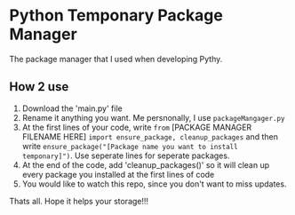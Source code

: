 # Python Temponary Package Manager
The package manager that I used when developing Pythy.

## How 2 use
1. Download the 'main.py' file
2. Rename it anything you want. Me persnonally, I use `packageMangager.py`
3. At the first lines of your code, write `from` [PACKAGE MANAGER FILENAME HERE] `import ensure_package, cleanup_packages` and then write `ensure_package("[Package name you want to install temponary]")`. Use seperate lines for seperate packages.
4. At the end of the code, add 'cleanup_packages()' so it will clean up every package you installed at the first lines of code
5. You would like to watch this repo, since you don't want to miss updates.

Thats all. Hope it helps your storage!!!
